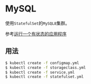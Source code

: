 # MySQL
使用```StatefulSet```的```MySQL8```集群。

参考[运行一个有状态的应用程序](https://kubernetes.io/zh/docs/tasks/run-application/run-replicated-stateful-application/)

## 用法

```sh
$ kubectl create -f configmap.yml
$ kubectl create -f storageclass.yml
$ kubectl create -f service.yml
$ kubectl create -f statefulset.yml
```